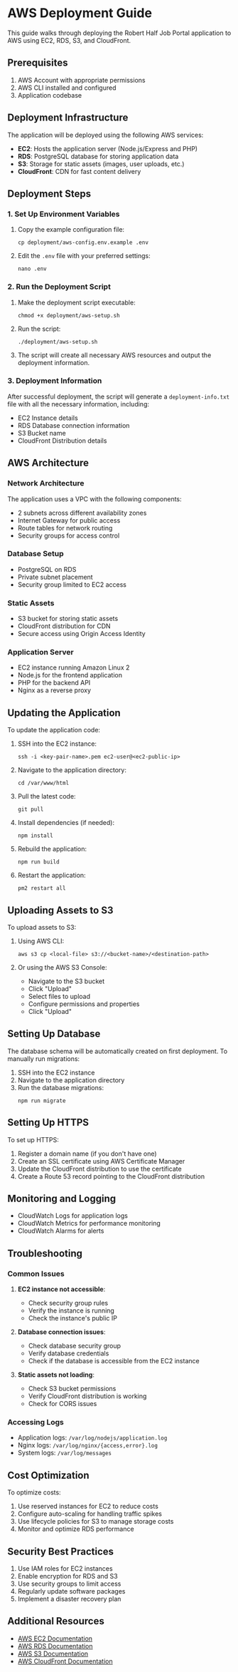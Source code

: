 # AWS Deployment Guide

This guide walks through deploying the Robert Half Job Portal application to AWS using EC2, RDS, S3, and CloudFront.

## Prerequisites

1. AWS Account with appropriate permissions
2. AWS CLI installed and configured
3. Application codebase

## Deployment Infrastructure

The application will be deployed using the following AWS services:

- **EC2**: Hosts the application server (Node.js/Express and PHP)
- **RDS**: PostgreSQL database for storing application data
- **S3**: Storage for static assets (images, user uploads, etc.)
- **CloudFront**: CDN for fast content delivery

## Deployment Steps

### 1. Set Up Environment Variables

1. Copy the example configuration file:
   ```
   cp deployment/aws-config.env.example .env
   ```

2. Edit the `.env` file with your preferred settings:
   ```
   nano .env
   ```

### 2. Run the Deployment Script

1. Make the deployment script executable:
   ```
   chmod +x deployment/aws-setup.sh
   ```

2. Run the script:
   ```
   ./deployment/aws-setup.sh
   ```

3. The script will create all necessary AWS resources and output the deployment information.

### 3. Deployment Information

After successful deployment, the script will generate a `deployment-info.txt` file with all the necessary information, including:
- EC2 Instance details
- RDS Database connection information
- S3 Bucket name
- CloudFront Distribution details

## AWS Architecture

### Network Architecture

The application uses a VPC with the following components:
- 2 subnets across different availability zones
- Internet Gateway for public access
- Route tables for network routing
- Security groups for access control

### Database Setup

- PostgreSQL on RDS
- Private subnet placement
- Security group limited to EC2 access

### Static Assets

- S3 bucket for storing static assets
- CloudFront distribution for CDN
- Secure access using Origin Access Identity

### Application Server

- EC2 instance running Amazon Linux 2
- Node.js for the frontend application
- PHP for the backend API
- Nginx as a reverse proxy

## Updating the Application

To update the application code:

1. SSH into the EC2 instance:
   ```
   ssh -i <key-pair-name>.pem ec2-user@<ec2-public-ip>
   ```

2. Navigate to the application directory:
   ```
   cd /var/www/html
   ```

3. Pull the latest code:
   ```
   git pull
   ```

4. Install dependencies (if needed):
   ```
   npm install
   ```

5. Rebuild the application:
   ```
   npm run build
   ```

6. Restart the application:
   ```
   pm2 restart all
   ```

## Uploading Assets to S3

To upload assets to S3:

1. Using AWS CLI:
   ```
   aws s3 cp <local-file> s3://<bucket-name>/<destination-path>
   ```

2. Or using the AWS S3 Console:
   - Navigate to the S3 bucket
   - Click "Upload"
   - Select files to upload
   - Configure permissions and properties
   - Click "Upload"

## Setting Up Database

The database schema will be automatically created on first deployment. To manually run migrations:

1. SSH into the EC2 instance
2. Navigate to the application directory
3. Run the database migrations:
   ```
   npm run migrate
   ```

## Setting Up HTTPS

To set up HTTPS:

1. Register a domain name (if you don't have one)
2. Create an SSL certificate using AWS Certificate Manager
3. Update the CloudFront distribution to use the certificate
4. Create a Route 53 record pointing to the CloudFront distribution

## Monitoring and Logging

- CloudWatch Logs for application logs
- CloudWatch Metrics for performance monitoring
- CloudWatch Alarms for alerts

## Troubleshooting

### Common Issues

1. **EC2 instance not accessible**:
   - Check security group rules
   - Verify the instance is running
   - Check the instance's public IP

2. **Database connection issues**:
   - Check database security group
   - Verify database credentials
   - Check if the database is accessible from the EC2 instance

3. **Static assets not loading**:
   - Check S3 bucket permissions
   - Verify CloudFront distribution is working
   - Check for CORS issues

### Accessing Logs

- Application logs: `/var/log/nodejs/application.log`
- Nginx logs: `/var/log/nginx/{access,error}.log`
- System logs: `/var/log/messages`

## Cost Optimization

To optimize costs:

1. Use reserved instances for EC2 to reduce costs
2. Configure auto-scaling for handling traffic spikes
3. Use lifecycle policies for S3 to manage storage costs
4. Monitor and optimize RDS performance

## Security Best Practices

1. Use IAM roles for EC2 instances
2. Enable encryption for RDS and S3
3. Use security groups to limit access
4. Regularly update software packages
5. Implement a disaster recovery plan

## Additional Resources

- [AWS EC2 Documentation](https://docs.aws.amazon.com/ec2/)
- [AWS RDS Documentation](https://docs.aws.amazon.com/rds/)
- [AWS S3 Documentation](https://docs.aws.amazon.com/s3/)
- [AWS CloudFront Documentation](https://docs.aws.amazon.com/cloudfront/)